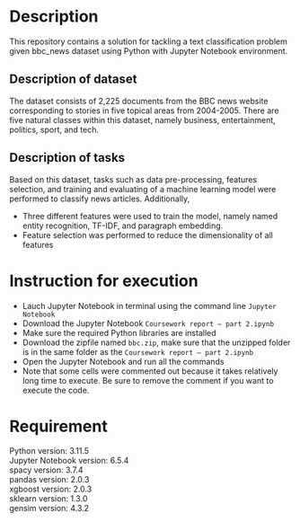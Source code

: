 # Description

This repository contains a solution for tackling a text classification problem given bbc_news dataset using Python with Jupyter Notebook environment.

## Description of dataset
The dataset consists of 2,225 documents from the BBC news website corresponding to stories in five topical areas from 2004-2005.
There are five natural classes within this dataset, namely business, entertainment, politics, sport, and tech.

## Description of tasks
Based on this dataset, tasks such as data pre-processing, features selection, and training and evaluating of a machine learning model were performed to classify news articles.
Additionally,
- Three different features were used to train the model, namely named entity recognition, TF-IDF, and paragraph embedding.
- Feature selection was performed to reduce the dimensionality of all features

# Instruction for execution
- Lauch Jupyter Notebook in terminal using the command line `Jupyter Notebook`
- Download the Jupyter Notebook `Coursework report – part 2.ipynb`
- Make sure the required Python libraries are installed
- Download the zipfile named `bbc.zip`, make sure that the unzipped folder is in the same folder as the `Coursework report – part 2.ipynb`
- Open the Jupyter Notebook and run all the commands
- Note that some cells were commented out because it takes relatively long time to execute. Be sure to remove the comment if you want to execute the code.

# Requirement
Python version: 3.11.5 <br>
Jupyter Notebook version: 6.5.4 <br>
spacy version: 3.7.4 <br>
pandas version: 2.0.3 <br>
xgboost version: 2.0.3 <br> 
sklearn version: 1.3.0 <br>
gensim version: 4.3.2
